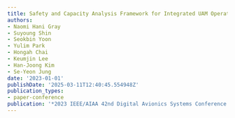 ```yaml
---
title: Safety and Capacity Analysis Framework for Integrated UAM Operation in Airports
authors:
- Naomi Hani Gray
- Suyoung Shin
- Seokbin Yoon
- Yulim Park
- Hongah Chai
- Keumjin Lee
- Han-Joong Kim
- Se-Yeon Jung
date: '2023-01-01'
publishDate: '2025-03-11T12:40:45.554948Z'
publication_types:
- paper-conference
publication: '*2023 IEEE/AIAA 42nd Digital Avionics Systems Conference (DASC)*'
---
```

